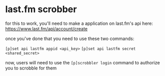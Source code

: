 # last.fm scrobber

for this to work, you'll need to make a application on last.fm's api here: https://www.last.fm/api/account/create

once you've done that you need to use these two commands:

`[p]set api lastfm appid <api_key>`
`[p]set api lastfm secret <shared_secret>`

now, users will need to use the `[p]scrobbler login` command to authorize you to scrobble for them
